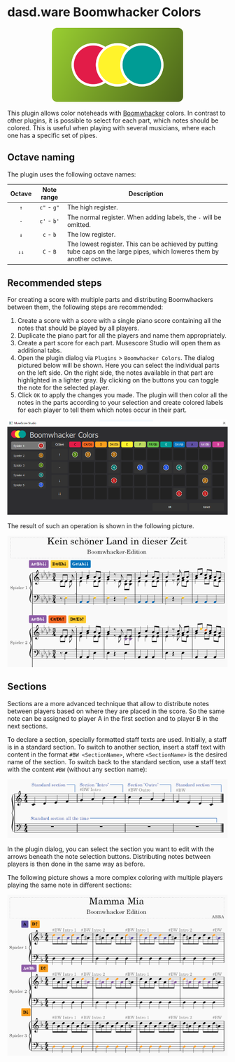 # dasd.ware Boomwhacker Colors

<div style="text-align: center">
    <img alt="dasd.ware Boomwhacker Colors" src="resources/dw_Boomwhackers.png" style="width: 300px" />
</div>

This plugin allows color noteheads with [Boomwhacker](https://en.wikipedia.org/wiki/Boomwhacker) colors. In contrast to other plugins, it is possible to select for each part, which notes should be colored. This is useful when playing with several musicians, where each one has a specific set of pipes.

## Octave naming

The plugin uses the following octave names:

| Octave | Note range  | Description                                                                                                              |
| :----: | :---------: | ------------------------------------------------------------------------------------------------------------------------ |
|  `↑­`  | `c"` - `g"` | The high register.                                                                                                       |
|  `-­`  | `c'` - `b'` | The normal register. When adding labels, the `-` will be omitted.                                                        |
|  `↓­`  |  `c` - `b`  | The low register.                                                                                                        |
| `↓↓­`  |  `C` - `B`  | The lowest register. This can be achieved by putting tube caps on the large pipes, which loweres them by another octave. |

## Recommended steps

For creating a score with multiple parts and distributing Boomwhackers between them, the following steps are recommended:

1. Create a score with a score with a single piano score containing all the notes that should be played by all players.
2. Duplicate the piano part for all the players and name them appropriately.
3. Create a part score for each part. Musescore Studio will open them as additional tabs.
4. Open the plugin dialog via `Plugins` > `Boomwhacker Colors`. The dialog pictured below will be shown. Here you can select the individual parts on the left side. On the right side, the notes available in that part are highlighted in a lighter gray. By clicking on the buttons you can toggle the note for the selected player.
5. Click `OK` to apply the changes you made. The plugin will then color all the notes in the parts according to your selection and create colored labels for each player to tell them which notes occur in their part.

![Plugin dialog](resources/screenshot_dialog.png)

The result of such an operation is shown in the following picture.

![Colored score](resources/screenshot_score.png)

## Sections

Sections are a more advanced technique that allow to distribute notes between players based on where they are placed in the score. So the same note can be assigned to player A in the first section and to player B in the next sections.

To declare a section, specially formatted staff texts are used. Initially, a staff is in a standard section. To switch to another section, insert a staff text with content in the format `#BW <SectionName>`, where `<SectionName>` is the desired name of the section. To switch back to the standard section, use a staff text with the content `#BW` (without any section name):

![Sections in score](resources/score_section_description.png)

In the plugin dialog, you can select the section you want to edit with the arrows beneath the note selection buttons. Distributing notes between players is then done in the same way as before.

The following picture shows a more complex coloring with multiple players playing the same note in different sections:

![Complex sections coloring](resources/score_complex_sections.png)
